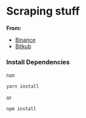 # Scraping stuff

__From:__

* [Binance](https://p2p.binance.com/en/trade/buy/USDT)
* [Bitkub](https://www.bitkub.com/market/USDT)

### Install Dependencies
run
```
yarn install
```

or

```
npm install
```